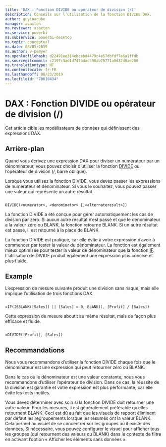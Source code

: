 ```yaml
---
title: 'DAX : Fonction DIVIDE ou opérateur de division (/)'
description: Conseils sur l’utilisation de la fonction DIVIDE DAX.
author: guyinacube
manager: asaxton
ms.reviewer: asaxton
ms.service: powerbi
ms.subservice: powerbi-desktop
ms.topic: conceptual
ms.date: 08/05/2019
ms.author: v-pemyer
ms.openlocfilehash: d22491ee314ebcebd4479c4e57dbfdf7a6a1ffdb
ms.sourcegitcommit: c2197c3ad1d747b4ad490ab75771a0d32d0ae208
ms.translationtype: HT
ms.contentlocale: fr-FR
ms.lasthandoff: 08/23/2019
ms.locfileid: "70010434"
---
```

# <a name="dax-divide-function-vs-divide-operator-"></a>DAX : Fonction DIVIDE ou opérateur de division (/)

Cet article cible les modélisateurs de données qui définissent des expressions DAX.

## <a name="background"></a>Arrière-plan

Quand vous écrivez une expression DAX pour diviser un numérateur par un dénominateur, vous pouvez choisir d’utiliser la fonction [DIVIDE](/dax/divide-function-dax) ou l’opérateur de division (/, barre oblique).

Lorsque vous utilisez la fonction DIVIDE, vous devez passer les expressions de numérateur et dénominateur. Si vous le souhaitez, vous pouvez passer une valeur qui représente un autre résultat.

```dax

DIVIDE(<numerator>, <denominator> [,<alternateresult>])

```

La fonction DIVIDE a été conçue pour gérer automatiquement les cas de division par zéro. Si aucun autre résultat n’est passé et que le dénominateur a la valeur zéro ou BLANK, la fonction retourne BLANK. Si un autre résultat est passé, il est retourné à la place de BLANK.

La fonction DIVIDE est pratique, car elle évite à votre expression d’avoir à commencer par tester la valeur du dénominateur. La fonction est également mieux optimisée pour tester la valeur de dénominateur que la fonction [IF](/dax/if-function-dax). L’utilisation de DIVIDE produit également une expression plus concise et plus fluide.

## <a name="example"></a>Example

L’expression de mesure suivante produit une division sans risque, mais elle implique l’utilisation de trois fonctions DAX.

```dax

=IF(ISBLANK([Sales]) || [Sales] = 0, BLANK(), [Profit] / [Sales])

```

Cette expression de mesure aboutit au même résultat, mais de façon plus efficace et fluide.

```dax

=DIVIDE([Profit], [Sales])

```

## <a name="recommendations"></a>Recommandations

Nous vous recommandons d’utiliser la fonction DIVIDE chaque fois que le dénominateur est une expression qui _peut_ retourner zéro ou BLANK.

Dans le cas où le dénominateur est une valeur constante, nous vous recommandons d’utiliser l’opérateur de division. Dans ce cas, la réussite de la division est garantie et votre expression est plus performante, car elle évite les tests inutiles.

Vous devez déterminer avec soin si la fonction DIVIDE doit retourner une autre valeur. Pour les mesures, il est généralement préférable qu’elles retournent BLANK. Ceci est dû au fait que les visuels de rapport éliminent par défaut les regroupements lorsque les résumés ont la valeur BLANK. Cela permet au visuel de se concentrer sur les groupes où il existe des données. Si nécessaire, vous pouvez configurer le visuel pour afficher tous les groupes (qui retournent des valeurs ou BLANK) dans le contexte de filtre en activant l’option « Afficher les éléments sans données ».
